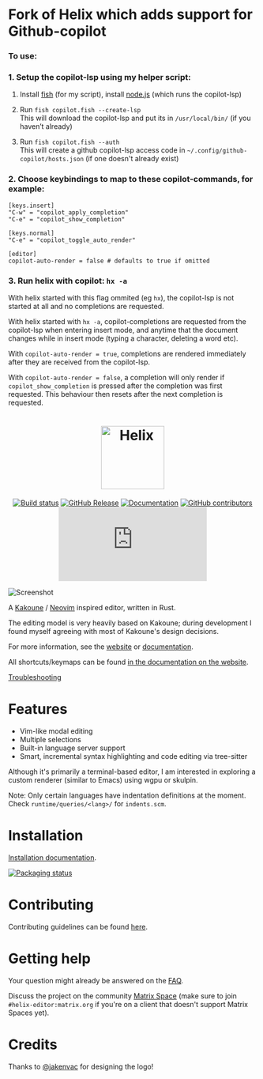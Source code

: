# Fork of Helix which adds support for Github-copilot

### To use:
### 1. Setup the copilot-lsp using my helper script:

1. Install [fish](https://fishshell.com/) (for my script), install [node.js](https://nodejs.org/en/download/) (which runs the copilot-lsp)

2. Run `fish copilot.fish --create-lsp` 
<br>This will download the copilot-lsp and put its in `/usr/local/bin/` (if you haven’t already)
3. Run `fish copilot.fish --auth` 
<br>This will create a github copilot-lsp access code in `~/.config/github-copilot/hosts.json` (if one doesn't already exist)

### 2. Choose keybindings to map to these copilot-commands, for example:
```
[keys.insert]
"C-w" = "copilot_apply_completion" 
"C-e" = "copilot_show_completion"

[keys.normal]
"C-e" = "copilot_toggle_auto_render"

[editor]
copilot-auto-render = false # defaults to true if omitted
```

### 3. Run helix with copilot: `hx -a`

With helix started with this flag ommited (eg `hx`), the copilot-lsp is not started at all and no completions are requested.

With helix started with `hx -a`, copilot-completions are requested from the copilot-lsp when entering insert mode, and anytime that the document changes while in insert mode (typing a character, deleting a word etc).

With `copilot-auto-render = true`, completions are rendered immediately after they are received from the copilot-lsp.

With `copilot-auto-render = false`, a completion will only render if `copilot_show_completion` is pressed after the completion was first requested. This behaviour then resets after the next completion is requested.

<div align="center">

<h1>
<picture>
  <source media="(prefers-color-scheme: dark)" srcset="logo_dark.svg">
  <source media="(prefers-color-scheme: light)" srcset="logo_light.svg">
  <img alt="Helix" height="128" src="logo_light.svg">
</picture>
</h1>

[![Build status](https://github.com/helix-editor/helix/actions/workflows/build.yml/badge.svg)](https://github.com/helix-editor/helix/actions)
[![GitHub Release](https://img.shields.io/github/v/release/helix-editor/helix)](https://github.com/helix-editor/helix/releases/latest)
[![Documentation](https://shields.io/badge/-documentation-452859)](https://docs.helix-editor.com/)
[![GitHub contributors](https://img.shields.io/github/contributors/helix-editor/helix)](https://github.com/helix-editor/helix/graphs/contributors)
[![Matrix Space](https://img.shields.io/matrix/helix-community:matrix.org)](https://matrix.to/#/#helix-community:matrix.org)

</div>

![Screenshot](./screenshot.png)

A [Kakoune](https://github.com/mawww/kakoune) / [Neovim](https://github.com/neovim/neovim) inspired editor, written in Rust.

The editing model is very heavily based on Kakoune; during development I found
myself agreeing with most of Kakoune's design decisions.

For more information, see the [website](https://helix-editor.com) or
[documentation](https://docs.helix-editor.com/).

All shortcuts/keymaps can be found [in the documentation on the website](https://docs.helix-editor.com/keymap.html).

[Troubleshooting](https://github.com/helix-editor/helix/wiki/Troubleshooting)

# Features

- Vim-like modal editing
- Multiple selections
- Built-in language server support
- Smart, incremental syntax highlighting and code editing via tree-sitter

Although it's primarily a terminal-based editor, I am interested in exploring
a custom renderer (similar to Emacs) using wgpu or skulpin.

Note: Only certain languages have indentation definitions at the moment. Check
`runtime/queries/<lang>/` for `indents.scm`.

# Installation

[Installation documentation](https://docs.helix-editor.com/install.html).

[![Packaging status](https://repology.org/badge/vertical-allrepos/helix-editor.svg?exclude_unsupported=1)](https://repology.org/project/helix-editor/versions)

# Contributing

Contributing guidelines can be found [here](./docs/CONTRIBUTING.md).

# Getting help

Your question might already be answered on the [FAQ](https://github.com/helix-editor/helix/wiki/FAQ).

Discuss the project on the community [Matrix Space](https://matrix.to/#/#helix-community:matrix.org) (make sure to join `#helix-editor:matrix.org` if you're on a client that doesn't support Matrix Spaces yet).

# Credits

Thanks to [@jakenvac](https://github.com/jakenvac) for designing the logo!
